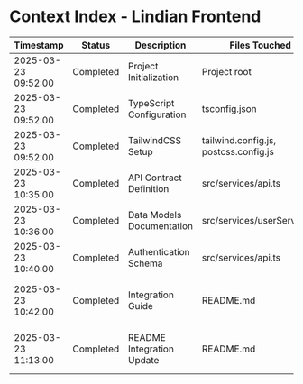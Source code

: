 # Context Index - Lindian Frontend

| Timestamp           | Status    | Description               | Files Touched                         | Issues/Resolution                                         | Context Link                        |
| ------------------- | --------- | ------------------------- | ------------------------------------- | --------------------------------------------------------- | ----------------------------------- |
| 2025-03-23 09:52:00 | Completed | Project Initialization    | Project root                          | Setup foundation → [FRONTEND_ARCH-v1]                     | /Architecture/FRONTEND_ARCH-v1.json |
| 2025-03-23 09:52:00 | Completed | TypeScript Configuration  | tsconfig.json                         | Strict mode → [TYPESCRIPT_RULES-v1]                       | /Development_Rules.md               |
| 2025-03-23 09:52:00 | Completed | TailwindCSS Setup         | tailwind.config.js, postcss.config.js | UI framework integration → [COMPONENT_LIB-v1]             | /Frontend/COMPONENT_LIB-v1.json     |
| 2025-03-23 10:35:00 | Completed | API Contract Definition   | src/services/api.ts                   | API endpoint documentation → [API_CONTRACT-v1]            | /Architecture/API_CONTRACT-v1.json  |
| 2025-03-23 10:36:00 | Completed | Data Models Documentation | src/services/userService.ts           | Shared model definitions → [DATA_MODELS-v1]               | /Architecture/DATA_MODELS-v1.json   |
| 2025-03-23 10:40:00 | Completed | Authentication Schema     | src/services/api.ts                   | Auth mechanism definition → [AUTH_SCHEMA-v1]              | /Security/AUTH_SCHEMA-v1.json       |
| 2025-03-23 10:42:00 | Completed | Integration Guide         | README.md                             | Frontend-Backend integration → [INTEGRATION_GUIDE-v1]     | /DevOps/INTEGRATION_GUIDE-v1.json   |
| 2025-03-23 11:13:00 | Completed | README Integration Update | README.md                             | Django integration documentation → [INTEGRATION_GUIDE-v1] | /DevOps/INTEGRATION_GUIDE-v1.json   |
